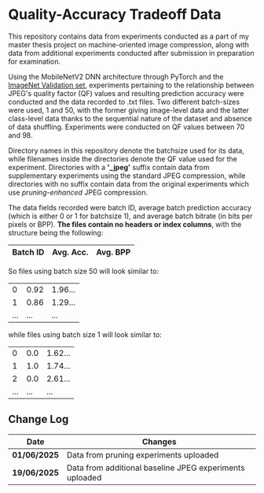 # Quality-Accuracy Tradeoff Data
This repository contains data from experiments conducted as a part of my master thesis project on machine-oriented image compression, along with data from additional experiments conducted after submission in preparation for examination.

Using the MobileNetV2 DNN architecture through PyTorch and the [ImageNet Validation set](https://www.kaggle.com/datasets/titericz/imagenet1k-val), experiments pertaining to the relationship between JPEG's quality factor (QF) values and resulting prediction accuracy were conducted and the data recorded to .txt files. Two different batch-sizes were used, 1 and 50, with the former giving image-level data and the latter class-level data thanks to the sequential nature of the dataset and absence of data shuffling. Experiments were conducted on QF values between 70 and 98.

Directory names in this repository denote the batchsize used for its data, while filenames inside the directories denote the QF value used for the experiment. Directories with a **'_jpeg'** suffix contain data from supplementary experiments using the standard JPEG compression, while directories with no suffix contain data from the original experiments which use *pruning-enhanced* JPEG compression. 

The data fields recorded were batch ID, average batch prediction accuracy (which is either 0 or 1 for batchsize 1), and average batch bitrate (in bits per pixels or BPP). **The files contain no headers or index columns**, with the structure being the following:

|Batch ID| Avg. Acc.| Avg. BPP|
|---|---|---|

So files using batch size 50 will look similar to:

|| | |
|---|---|---|
|0|0.92|1.96...|
|1|0.86|1.29...|
|...|...|...|

while files using batch size 1 will look similar to:

|| | |
|---|---|---|
|0|0.0|1.62...|
|1|1.0|1.74...|
|2|0.0|2.61...|
|...|...|...|


## Change Log
|Date|Changes|
|---|---|
|**01/06/2025**|Data from pruning experiments uploaded|
|**19/06/2025**|Data from additional baseline JPEG experiments uploaded|
